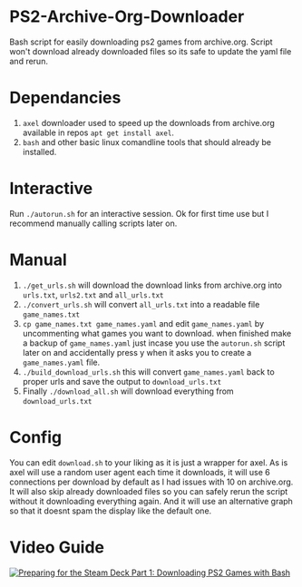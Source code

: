 # PS2-Archive-Org-Downloader

Bash script for easily downloading ps2 games from archive.org. Script won't download already downloaded files so its safe to update the yaml file and rerun.

# Dependancies
1. `axel` downloader used to speed up the downloads from archive.org available in repos `apt get install axel`.
2. `bash` and other basic linux comandline tools that should already be installed.

# Interactive
Run `./autorun.sh` for an interactive session. Ok for first time use but I recommend manually calling scripts later on.

# Manual
1. `./get_urls.sh` will download the download links from archive.org into `urls.txt`, `urls2.txt` and `all_urls.txt`
2. `./convert_urls.sh` will convert `all_urls.txt` into a readable file `game_names.txt`
3. `cp game_names.txt game_names.yaml` and edit `game_names.yaml` by uncommenting what games you want to download. when finished make a backup of `game_names.yaml` just incase you use the `autorun.sh` script later on and accidentally press y when it asks you to create a `game_names.yaml` file.
4. `./build_download_urls.sh` this will convert `game_names.yaml` back to proper urls and save the output to `download_urls.txt`
5. Finally `./download_all.sh` will download everything from `download_urls.txt`

# Config
You can edit `download.sh` to your liking as it is just a wrapper for axel. As is axel will use a random user agent each time it downloads, it will use 6 connections per download by default as I had issues with 10 on archive.org. It will also skip already downloaded files so you can safely rerun the script without it downloading everything again. And it will use an alternative graph so that it doesnt spam the display like the default one.

# Video Guide
[![Preparing for the Steam Deck Part 1: Downloading PS2 Games with Bash](https://img.youtube.com/vi/XueDdehTIiY/0.jpg)](https://www.youtube.com/watch?v=XueDdehTIiY)
